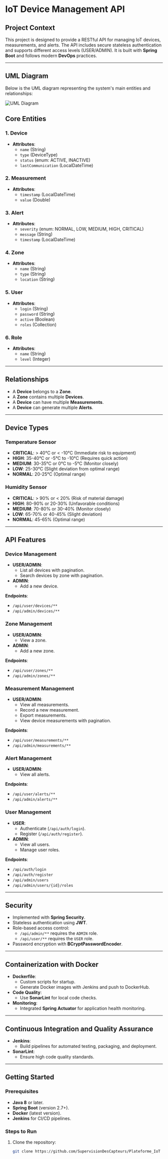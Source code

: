 # IoT Device Management API

## Project Context
This project is designed to provide a RESTful API for managing IoT devices, measurements, and alerts. The API includes secure stateless authentication and supports different access levels (USER/ADMIN). It is built with **Spring Boot** and follows modern **DevOps** practices.

---
## UML Diagram
Below is the UML diagram representing the system's main entities and relationships:

![UML Diagram](UML/q.png)

## Core Entities

### 1. **Device**
- **Attributes**:
    - `name` (String)
    - `type` (DeviceType)
    - `status` (enum: ACTIVE, INACTIVE)
    - `lastCommunication` (LocalDateTime)

### 2. **Measurement**
- **Attributes**:
    - `timestamp` (LocalDateTime)
    - `value` (Double)

### 3. **Alert**
- **Attributes**:
    - `severity` (enum: NORMAL, LOW, MEDIUM, HIGH, CRITICAL)
    - `message` (String)
    - `timestamp` (LocalDateTime)

### 4. **Zone**
- **Attributes**:
    - `name` (String)
    - `type` (String)
    - `location` (String)

### 5. **User**
- **Attributes**:
    - `login` (String)
    - `password` (String)
    - `active` (Boolean)
    - `roles` (Collection)

### 6. **Role**
- **Attributes**:
    - `name` (String)
    - `level` (Integer)

---

## Relationships
- A **Device** belongs to a **Zone**.
- A **Zone** contains multiple **Devices**.
- A **Device** can have multiple **Measurements**.
- A **Device** can generate multiple **Alerts**.

---

## Device Types
### Temperature Sensor
- **CRITICAL**: > 40°C or < -10°C (Immediate risk to equipment)
- **HIGH**: 35-40°C or -5°C to -10°C (Requires quick action)
- **MEDIUM**: 30-35°C or 0°C to -5°C (Monitor closely)
- **LOW**: 25-30°C (Slight deviation from optimal range)
- **NORMAL**: 20-25°C (Optimal range)

### Humidity Sensor
- **CRITICAL**: > 90% or < 20% (Risk of material damage)
- **HIGH**: 80-90% or 20-30% (Unfavorable conditions)
- **MEDIUM**: 70-80% or 30-40% (Monitor closely)
- **LOW**: 65-70% or 40-45% (Slight deviation)
- **NORMAL**: 45-65% (Optimal range)

---

## API Features

### Device Management
- **USER/ADMIN**:
    - List all devices with pagination.
    - Search devices by zone with pagination.
- **ADMIN**:
    - Add a new device.

**Endpoints**:
- `/api/user/devices/**`
- `/api/admin/devices/**`

### Zone Management
- **USER/ADMIN**:
    - View a zone.
- **ADMIN**:
    - Add a new zone.

**Endpoints**:
- `/api/user/zones/**`
- `/api/admin/zones/**`

### Measurement Management
- **USER/ADMIN**:
    - View all measurements.
    - Record a new measurement.
    - Export measurements.
    - View device measurements with pagination.

**Endpoints**:
- `/api/user/measurements/**`
- `/api/admin/measurements/**`

### Alert Management
- **USER/ADMIN**:
    - View all alerts.

**Endpoints**:
- `/api/user/alerts/**`
- `/api/admin/alerts/**`

### User Management
- **USER**:
    - Authenticate (`/api/auth/login`).
    - Register (`/api/auth/register`).
- **ADMIN**:
    - View all users.
    - Manage user roles.

**Endpoints**:
- `/api/auth/login`
- `/api/auth/register`
- `/api/admin/users`
- `/api/admin/users/{id}/roles`

---

## Security
- Implemented with **Spring Security**.
- Stateless authentication using **JWT**.
- Role-based access control:
    - `/api/admin/**` requires the `ADMIN` role.
    - `/api/user/**` requires the `USER` role.
- Password encryption with **BCryptPasswordEncoder**.

---

## Containerization with Docker
- **Dockerfile**:
    - Custom scripts for startup.
    - Generate Docker images with Jenkins and push to DockerHub.
- **Code Quality**:
    - Use **SonarLint** for local code checks.
- **Monitoring**:
    - Integrated **Spring Actuator** for application health monitoring.

---

## Continuous Integration and Quality Assurance
- **Jenkins**:
    - Build pipelines for automated testing, packaging, and deployment.
- **SonarLint**:
    - Ensure high code quality standards.

---

## Getting Started

### Prerequisites
- **Java 8** or later.
- **Spring Boot** (version 2.7+).
- **Docker** (latest version).
- **Jenkins** for CI/CD pipelines.

### Steps to Run
1. Clone the repository:
   ```bash
   git clone https://github.com/SupervisionDesCapteurs/Plateforme_IoT

